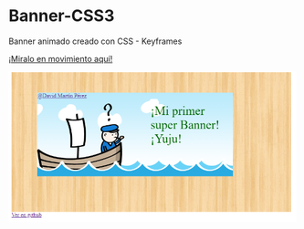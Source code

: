 # Banner-CSS3

Banner animado creado con CSS - Keyframes

[¡Miralo en movimiento aquí!](https://davidmartinperez.github.io/banner/index.html)

![Banner](/Video_muestra/imagen.png)
